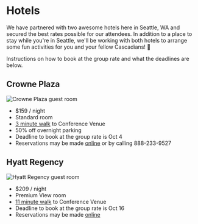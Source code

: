 # Hotels

We have partnered with two awesome hotels here in Seattle, WA and secured the best rates possible for our attendees. In addition to a place to stay while you're in Seattle, we'll be working with both hotels to arrange some fun activities for you and your fellow Cascadians! 🎉

Instructions on how to book at the group rate and what the deadlines are below.

## Crowne Plaza

![Crowne Plaza guest room](https://ihg.scene7.com/is/image/ihg/crowne-plaza-seattle-2967415355-2x1?wid=2880&hei=1440&qlt=85,0&resMode=sharp2&op_usm=1.75,0.9,2,0)

* $159 / night
* Standard room
* [3 minute walk](https://goo.gl/maps/xddzzLR9ktfqQopx7) to Conference Venue
* 50% off overnight parking
* Deadline to book at the group rate is <span class="exclaim">Oct 4</span>
* Reservations may be made [online](https://book.passkey.com/go/cascadiajs) or by calling 888-233-9527

## Hyatt Regency

![Hyatt Regency guest room](https://assets.hyatt.com/content/dam/hyatt/hyattdam/images/2019/02/21/1152/Hyatt-Regency-Seattle-P081-King-Alki-View.jpg/Hyatt-Regency-Seattle-P081-King-Alki-View.16x9.jpg?imwidth=1280)

* $209 / night
* Premium View room
* [11 minute walk](https://goo.gl/maps/1jTNpnt2r3ZbNEsr9) to Conference Venue
* Deadline to book at the group rate is <span class="exclaim">Oct 16</span>
* Reservations may be made [online](https://www.hyatt.com/en-US/group-booking/SEARS/G-CASD)